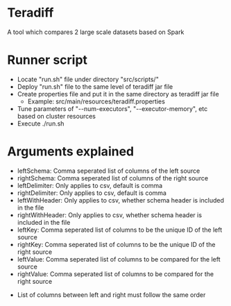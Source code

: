 # Teradiff

A tool which compares 2 large scale datasets based on Spark

# Runner script

- Locate "run.sh" file under directory "src/scripts/"
- Deploy "run.sh" file to the same level of teradiff jar file
- Create properties file and put it in the same directory as teradiff jar file
  * Example: src/main/resources/teradiff.properties
- Tune parameters of "--num-executors", "--executor-memory", etc based on cluster resources
- Execute ./run.sh



# Arguments explained

- leftSchema: Comma seperated list of columns of the left source
- rightSchema: Comma seperated list of columns of the right source
- leftDelimiter: Only applies to csv, default is comma
- rightDelimiter: Only applies to csv, default is comma
- leftWithHeader: Only applies to csv, whether schema header is included in the file
- rightWithHeader: Only applies to csv, whether schema header is included in the file
- leftKey: Comma seperated list of columns to be the unique ID of the left source
- rightKey: Comma seperated list of columns to be the unique ID of the right source
- leftValue: Comma seperated list of columns to be compared for the left source
- rightValue: Comma seperated list of columns to be compared for the right source
* List of columns between left and right must follow the same order

